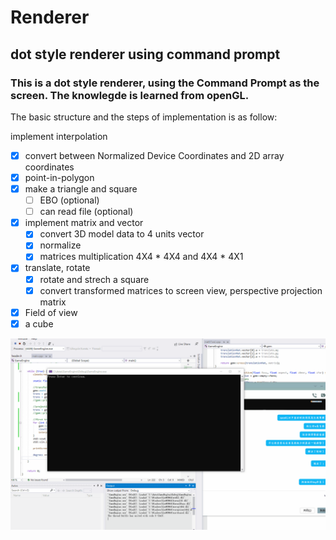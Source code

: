 # Renderer
## dot style renderer using command prompt

### This is a dot style renderer, using the Command Prompt as the screen. The knowlegde is learned from openGL.
The basic structure and the steps of implementation is as follow:

implement interpolation
- [x] convert between Normalized Device Coordinates and 2D array coordinates
- [x] point-in-polygon
- [x] make a triangle and square
  - [ ] EBO (optional)
  - [ ] can read file (optional)
- [x] implement matrix and vector
  - [x] convert 3D model data to 4 units vector
  - [x] normalize
  - [x] matrices multiplication 4X4 * 4X4 and 4X4 * 4X1
- [x] translate, rotate
  -[x] rotate and strech a square
  -[x] convert transformed matrices to screen view, perspective projection matrix
- [x] Field of view
- [x] a cube

![Dot Cube](final.gif)
